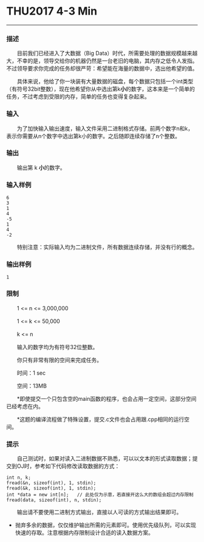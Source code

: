 # THU2017 4-3 Min

------

### **描述**

　　目前我们已经进入了大数据（Big Data）时代，所需要处理的数据规模越来越大，不幸的是，领导交给你的机器仍然是一台老旧的电脑，其内存之低令人发指。不过领导要求你完成的任务却很严苛：希望能在海量的数据中，选出他希望的值。

　　具体来说，他给了你一块装有大量数据的磁盘，每个数据只包括一个int类型（有符号32bit整数），现在他希望你从中选出第k**小**的数字，这本来是一个简单的任务，不过考虑到受限的内存，简单的任务也变得复杂起来。

### **输入**

　　为了加快输入输出速度，输入文件采用二进制格式存储。前两个数字n和k，表示你需要从n个数字中选出第k小的数字。之后随即连续存储了n个整数。

### **输出**

　　输出第 k **小**的数字。

### **输入样例**

```
6
3
1
4
-5
1
4
-2
```

　　特别注意：实际输入均为二进制文件，所有数据连续存储，并没有行的概念。

### **输出样例**

```
1
```

### **限制**

　　1 <= n <= 3,000,000

　　1 <= k <= 50,000

　　k <= n

　　输入的数字均为有符号32位整数。

　　你只有非常有限的空间来完成任务。

　　时间：1 sec

　　空间：13MB

　　*即使提交一个只包含空的main函数的程序，也会占用一定空间，这部分空间已经考虑在内。

　　*这题的编译流程做了特殊设置，提交.c文件也会占用跟.cpp相同的运行空间。

### **提示**

　　自己测试时，如果对读入二进制数据不熟悉，可以以文本的形式读取数据；提交到OJ时，参考如下代码修改读取数据的方式：

```
int n, k;
fread(&n, sizeof(int), 1, stdin);
fread(&k, sizeof(int), 1, stdin);
int *data = new int[n];   // 此处仅为示意，若直接开这么大的数组会超过内存限制
fread(data, sizeof(int), n, stdin);
```

　　输出请不要使用二进制方式输出，直接以人可读的方式输出结果即可。

- 抛弃多余的数据，仅仅维护输出所需的元素即可。使用优先级队列，可以实现快速的存取。注意根据内存限制设计合适的读入数据方案。